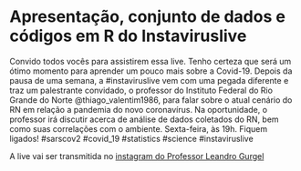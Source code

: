 # Apresentação, conjunto de dados e códigos em R do Instaviruslive

Convido todos vocês para assistirem essa live. Tenho certeza que será um ótimo momento para aprender um pouco mais sobre a Covid-19. 
Depois da pausa de uma semana, a #instaviruslive vem com uma pegada diferente e traz um palestrante convidado, o professor do Instituto Federal do Rio Grande do Norte @thiago_valentim1986, para falar sobre o atual cenário do RN em relação a pandemia do novo coronavírus. Na oportunidade, o professor irá discutir acerca de análise de dados coletados do RN, bem como suas correlações com o ambiente. Sexta-feira, às 19h. Fiquem ligados! #sarscov2 #covid_19 #statistics #science #instaviruslive

A live vai ser transmitida no [instagram do Professor Leandro Gurgel](https://instagram.com/leandro_gurgel?igshid=1h20upg9srv57)

